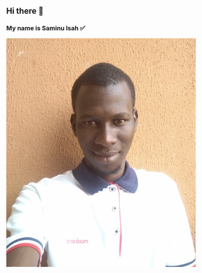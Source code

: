 ## Hi there 👋
### My name is Saminu Isah ✅
<img src = "MyPicture.png" />
<!--
**Saminu3110c/Saminu3110c** is a ✨ _special_ ✨ repository because its `README.md` (this file) appears on your GitHub profile.

Here are some ideas to get you started:

- 🔭 I’m currently working on ...
- 🌱 I’m currently learning ...
- 👯 I’m looking to collaborate on ...
- 🤔 I’m looking for help with ...
- 💬 Ask me about ...
- 📫 How to reach me: ...
- 😄 Pronouns: ...
- ⚡ Fun fact: ...

 - Follow the link for emoji
  https://emojipedia.org/
-->
